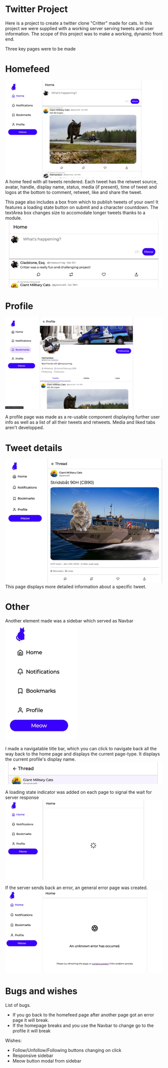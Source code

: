 # Twitter Project

Here is a project to create a twitter clone "Critter" made for cats.
In this project we were supplied with a working server serving tweets and user information.
The scope of this project was to make a working, dynamic front end.

Three key pages were to be made

# Homefeed

![Homefeed](./assets/screenshots/turnIn/HomeFeed.jpeg)
A home feed with all tweets rendered. Each tweet has the retweet source, avatar, handle, display name, status, media (if present), time of tweet and logos at the bottom to comment, retweet, like and share the tweet.

This page also includes a box from which to publish tweets of your own!
It features a loading state button on submit and a character countdown.
The textArea box changes size to accomodate longer tweets thanks to a module.
![Meow!](./assets/screenshots/turnIn/Tweet.jpeg)

# Profile

![Profile page](./assets/screenshots/turnIn/Profile.jpeg)

A profile page was made as a re-usable component displaying further user info as well as a list of all their tweets and retweets.
Media and liked tabs aren't developped.

# Tweet details

![Big tweet](./assets/screenshots/turnIn/TweetDetails.jpeg)
This page displays more detailed information about a specific tweet.

# Other

Another element made was a sidebar which served as Navbar
![Sidebar](./assets/screenshots/turnIn/Sidebar.jpeg)

I made a navigatable title bar, which you can click to navigate back all the way back to the home page and displays the current page-type. It displays the current profile's display name.
![Titlebar](./assets/screenshots/turnIn/Titlebar.jpeg)

A loading state indicator was added on each page to signal the wait for server response
![Loading](./assets/screenshots/turnIn/Loading.jpeg)

If the server sends back an error, an general error page was created.
![Error](./assets/screenshots/turnIn/Error.jpeg)

# Bugs and wishes

List of bugs.

- If you go back to the homefeed page after another page got an error page it will break.
- If the homepage breaks and you use the Navbar to change go to the profile it will break

Wishes:

- Follow/Unfollow/Following buttons changing on click
- Responsive sidebar
- Meow button modal from sidebar
